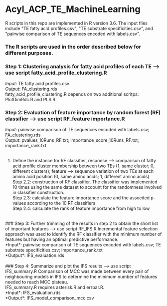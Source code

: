 # Acyl_ACP_TE_MachineLearning
R scripts in this repo are implemented in R version 3.6.
The input files include "TE fatty acid profiles.csv", "TE substrate specificities.csv", and "pairwise comparison of TE sequences encoded with labels.csv".

### The R scripts are used in the order described below for different purposes.
### Step 1: Clustering analysis for fatty acid profiles of each TE --> use script fatty_acid_profile_clustering.R
*Input*: TE fatty acid profiles.csv <br>
*Output*: FA_clustering.rds <br>
fatty_acid_profile_clustering.R depends on two additional scritps: PlotDimRdc.R and PLS.R.
### Step 2: Evaluation of feature importance by random forest (RF) classifier --> use script RF_feature importance.R
*Input*: pairwise comparison of TE sequences encoded with labels.csv; FA_clustering.rds <br>
*Output*: pvalues_10Runs_RF.txt; importance_score_10Runs_RF.txt; importance_rank.txt <br>
<br>
1. Define the instance for RF classifier, response --> comparison of fatty acid profile cluster membership between two TEs (1, same cluster; 0, different clusters); feature --> sequence variation of two TEs at each amino acid position (0, same amino acids; 1, different amino acids)<br>
Step 2.2: construction of RF classifier. The classifier was implemented 10 times using the same dataset to account for the randomness involved in classifier construction.<br>
Step 2.3: calculate the feature importance score and the associted p-values according to the 10 RF classifiers<br>
Step 2.4: calculate the rank of feature importance from high to low <br>
<br>
### Step 3: Further trimming of the results in step 2 to obtain the short list of important features --> use script RF_IFS.R
Incremental feature selection approach was used to identify the RF classifier with the minimum number of features but having an optimal predictive performance. <br>
*Input*: pairwise comparison of TE sequences encoded with labels.csv; TE substrate specificities.csv; importance_rank.txt <br>
*Output*: IFS_evaluation.rds<br>
<br>
### Step 4: Summarize and plot the IFS results --> use script IFS_summary.R
Comparison of MCC was made between every pair of neighbouring models in IFS to determine the minimum number of features needed to reach MCC plateau.<br>
IFS_summary.R requires asterisk.R and errbar.R.<br>
*Input*: IFS_evaluation.rds<br>
*Output*: IFS_model_comparison_mcc.csv<br>
